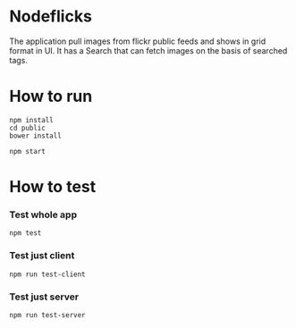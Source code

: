 # Nodeflicks
  The application pull images from flickr public feeds and shows in grid format in UI. It has a Search that can fetch images on the basis of searched tags.
  
 # How to run
    npm install
    cd public 
    bower install
  
    npm start
  
  # How to test
  ### Test whole app
    npm test
  ### Test just client
    npm run test-client
  ### Test just server
    npm run test-server
